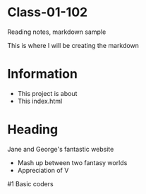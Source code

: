 # Class-01-102
Reading notes, markdown sample

This is where I will be creating the markdown

# Information

- This project is about
- This index.html 

# Heading 

Jane and George's fantastic website
- Mash up between two fantasy worlds
- Appreciation of V

#1 Basic coders
